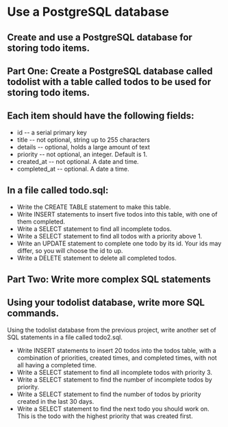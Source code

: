 # Use a PostgreSQL database

Create and use a PostgreSQL database for storing todo items.
---

## Part One: Create a PostgreSQL database called todolist with a table called todos to be used for storing todo items.

Each item should have the following fields: 
---

* id -- a serial primary key
* title -- not optional, string up to 255 characters
* details -- optional, holds a large amount of text
* priority -- not optional, an integer. Default is 1.
* created_at -- not optional. A date and time.
* completed_at -- optional. A date a time.


In a file called todo.sql:
---

* Write the CREATE TABLE statement to make this table.
* Write INSERT statements to insert five todos into this table, with one of them completed.
* Write a SELECT statement to find all incomplete todos.
* Write a SELECT statement to find all todos with a priority above 1.
* Write an UPDATE statement to complete one todo by its id. Your ids may differ, so you will choose the id to up.
* Write a DELETE statement to delete all completed todos.

## Part Two: Write more complex SQL statements

Using your todolist database, write more SQL commands.
---

Using the todolist database from the previous project, write another set of SQL statements in a file called todo2.sql.

* Write INSERT statements to insert 20 todos into the todos table, with a combination of priorities, created times, and completed times, with not all having a completed time.
* Write a SELECT statement to find all incomplete todos with priority 3.
* Write a SELECT statement to find the number of incomplete todos by priority.
* Write a SELECT statement to find the number of todos by priority created in the last 30 days.
* Write a SELECT statement to find the next todo you should work on. This is the todo with the highest priority that was created first.